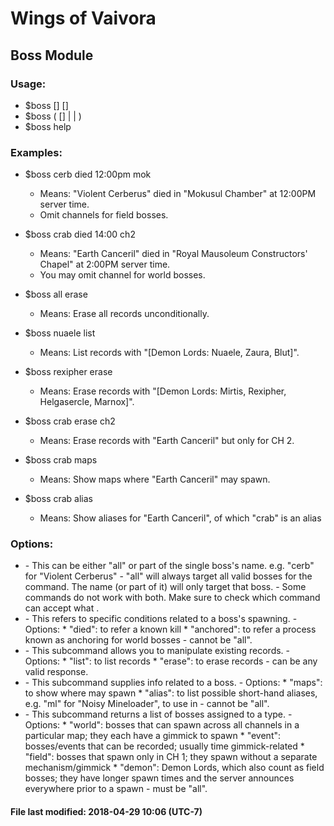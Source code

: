 # Wings of Vaivora

## Boss Module

### Usage:
+ $boss <target> <status> <time> [<channel>] [<map>]
+ $boss <target> (<entry> [<channel>] | <query> | <type>)
+ $boss help

### Examples:
+ $boss cerb died 12:00pm mok
    - Means: "Violent Cerberus" died in "Mokusul Chamber" at 12:00PM server time.
    - Omit channels for field bosses.

+ $boss crab died 14:00 ch2
    - Means: "Earth Canceril" died in "Royal Mausoleum Constructors' Chapel" at 2:00PM server time.
    - You may omit channel for world bosses.

+ $boss all erase
    - Means: Erase all records unconditionally.

+ $boss nuaele list
    - Means: List records with "[Demon Lords: Nuaele, Zaura, Blut]".

+ $boss rexipher erase
    - Means: Erase records with "[Demon Lords: Mirtis, Rexipher, Helgasercle, Marnox]".

+ $boss crab erase ch2
    - Means: Erase records with "Earth Canceril" but only for CH 2.

+ $boss crab maps
    - Means: Show maps where "Earth Canceril" may spawn.

+ $boss crab alias
    - Means: Show aliases for "Earth Canceril", of which "crab" is an alias

### Options:
+ <target>
    - This can be either "all" or part of the single boss's name. e.g. "cerb" for "Violent Cerberus"
    - "all" will always target all valid bosses for the command. The name (or part of it) will only target that boss.
    - Some commands do not work with both. Make sure to check which command can accept what <target>.

+ <status>
    - This refers to specific conditions related to a boss's spawning.
    - Options:
        * "died": to refer a known kill
        * "anchored": to refer a process known as anchoring for world bosses
    - <target> cannot be "all".

+ <entry>
    - This subcommand allows you to manipulate existing records.
    - Options:
        * "list": to list <target> records
        * "erase": to erase <target> records
    - <target> can be any valid response.

+ <query>
    - This subcommand supplies info related to a boss.
    - Options:
        * "maps": to show where <target> may spawn
        * "alias": to list possible short-hand aliases, e.g. "ml" for "Noisy Mineloader", to use in <target>
    - <target> cannot be "all".

+ <type>
    - This subcommand returns a list of bosses assigned to a type.
    - Options:
        * "world": bosses that can spawn across all channels in a particular map; they each have a gimmick to spawn
        * "event": bosses/events that can be recorded; usually time gimmick-related
        * "field": bosses that spawn only in CH 1; they spawn without a separate mechanism/gimmick
        * "demon": Demon Lords, which also count as field bosses; they have longer spawn times and the server announces everywhere prior to a spawn
    - <target> must be "all".

#### File last modified: 2018-04-29 10:06 (UTC-7)

